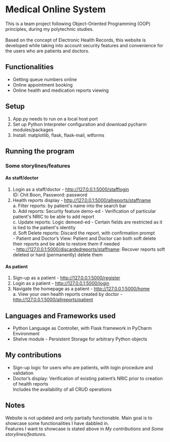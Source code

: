 # Medical Online System
This is a team project following Object-Oriented Programming (OOP) principles, during my polytechnic studies. <br> <br>
Based on the concept of Electronic Health Records, this website is developed while taking into account security features and convenience for the users who are patients and doctors. <br>

## Functionalities
- Getting queue numbers online <br>
- Online appointment booking <br>
- Online health and medication reports viewing <br>

## Setup
1. App.py needs to run on a local host port <br>
2. Set up Python Interpreter configuration and download pycharm modules/packages <br>
3. Install: matplotlib, flask, flask-mail, wtforms <br>

## Running the program
### Some storylines/features
#### As staff/doctor
1. Login as a staff/doctor - http://127.0.0.1:5000/stafflogin <br>
      ID: Chit Boon, Password: password <br>
2. Health reports display - http://127.0.0.1:5000/allreports/staffname <br>
     a. Filter reports: by patient's name into the search bar <br>
     b. Add reports: Security feature demo-ed - Verification of particular patient's NRIC to be able to add report <br>
     c. Update reports: Logic demoed-ed - Certain fields are restricted as it is tied to the patient's identity <br>
     d. Soft Delete reports: Discard the report, with confirmation prompt <br>
           -   Patient and Doctor’s View: Patient and Doctor can both soft delete their reports and be able to restore them if needed <br>
           -   http://127.0.0.1:5000/discardedreports/staffname: Recover reports soft deleted or hard (permanently) delete them <br>

#### As patient
1. Sign-up as a patient - http://127.0.0.1:5000/register <br>
2. Login as a patient - http://127.0.0.1:5000/login <br>
3. Navigate the homepage as a patient - http://127.0.0.1:5000/home <br>
    a. View your own health reports created by doctor - http://127.0.0.1:5000/allreports/patient <br>
     
## Languages and Frameworks used
- Python Language as Controller, with Flask framework in PyCharm Environment <br>
- Shelve module - Persistent Storage for arbitrary Python objects <br>

## My contributions
- Sign-up logic for users who are patients, with login procedure and validation <br> 
- Doctor’s display: Verification of existing patient’s NRIC prior to creation of health reports <br>
    Includes the availability of all CRUD operations <br>


## Notes
Website is not updated and only partially functionable. Main goal is to showcase some functionalities I have dabbled in.<br>
Features I want to showcase is stated above in _My contributions_ and _Some storylines/features_.
